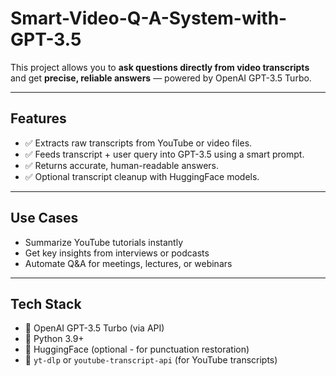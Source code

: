 # Smart-Video-Q-A-System-with-GPT-3.5

This project allows you to **ask questions directly from video transcripts** and get **precise, reliable answers** — powered by OpenAI GPT-3.5 Turbo.

---

## Features

- ✅ Extracts raw transcripts from YouTube or video files.
- ✅ Feeds transcript + user query into GPT-3.5 using a smart prompt.
- ✅ Returns accurate, human-readable answers.
- ✅ Optional transcript cleanup with HuggingFace models.

---

## Use Cases

- Summarize YouTube tutorials instantly
- Get key insights from interviews or podcasts
- Automate Q&A for meetings, lectures, or webinars

---

##    Tech Stack

- 🧠 OpenAI GPT-3.5 Turbo (via API)
- 🐍 Python 3.9+
- 🤗 HuggingFace (optional - for punctuation restoration)
- 📝 `yt-dlp` or `youtube-transcript-api` (for YouTube transcripts)


